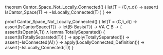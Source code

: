 theorem Cantor_Space_Not_Locally_Connected() {
  let(T = ⟨C,τ_d⟩) →
  assert(
    IsCantor_Space(T) →
    ¬IsLocally_Connected(T)
  )
} ↔

proof Cantor_Space_Not_Locally_Connected() {
  let(T = ⟨C,τ_d⟩) →
  assert(IsCantorSpace(T)) →
  let(B: Basis(T)) →
  ∀A ∈ B → {
    assert(IsOpen(A,T)) ∧
    lemma TotallySeparated() {
      assert(IsTotallySeparated(T))
    } →
    apply(TotallySeparated()) →
    assert(¬IsConnected(A))
  } →
  apply(LocallyConnected_Definition()) →
  assert(¬IsLocally_Connected(T))
}